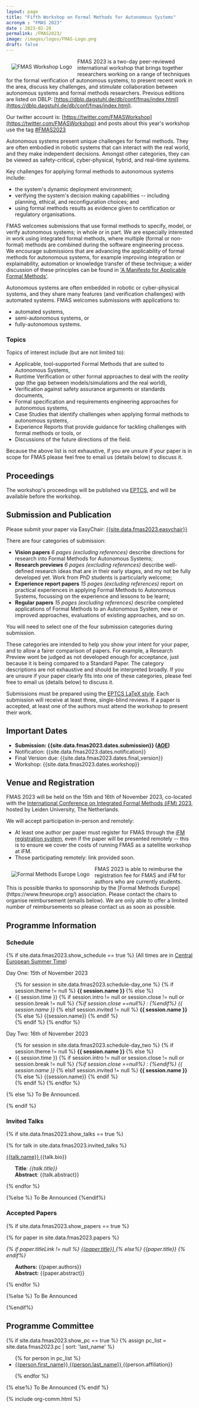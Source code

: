 ```yaml
---
layout: page
title: "Fifth Workshop on Formal Methods for Autonomous Systems"
acronym : "FMAS 2023"
date : 2023-02-28
permalink: /FMAS2023/
image: /images/logos/FMAS-Logo.png
draft: false
---
```


<img alt="FMAS Workshop Logo" style="float: left; margin: 1em" src="{{site.images}}logos/FMAS-Logo.png">


FMAS 2023 is a two-day peer-reviewed international workshop that brings together researchers working on a range of techniques for the formal verification of autonomous systems, to present recent work in the area, discuss key challenges, and stimulate collaboration between autonomous systems and formal methods researchers. Previous editions are listed on DBLP: [https://dblp.dagstuhl.de/db/conf/fmas/index.html](https://dblp.dagstuhl.de/db/conf/fmas/index.html). 

Our twitter account is: [https://twitter.com/FMASWorkshop](https://twitter.com/FMASWorkshop) and posts about this year's workshop use the tag [#FMAS2023](https://twitter.com/hashtag/FMAS2023?src=hashtag_click)

Autonomous systems present unique challenges for formal methods. They are often embodied in robotic systems that can interact with the real world, and they make independent decisions. Amongst other categories, they can be viewed as safety-critical, cyber-physical, hybrid, and real-time systems.

Key challenges for applying formal methods to autonomous systems include:
* the system's dynamic deployment environment;
* verifying the system's decision making capabilities -- including planning, ethical, and reconfiguration choices; and
* using formal methods results as evidence given to certification or regulatory organisations.

FMAS welcomes submissions that use formal methods to specify, model, or verify autonomous systems; in whole or in part. We are especially interested in work using integrated formal methods, where multiple (formal or non-formal) methods are combined during the software engineering process. We encourage submissions that are advancing the applicability of formal methods for autonomous systems, for example improving integration or explainability, automation or knowledge transfer of these technique; a wider discussion of these principles can be found in ['A Manifesto for Applicable Formal Methods'](https://doi.org/10.1007/s10270-023-01124-2).

Autonomous systems are often embedded in robotic or cyber-physical systems, and they share many features (and verification challenges) with automated systems. FMAS welcomes submissions with applications to:
* automated systems,
* semi-autonomous systems, or
* fully-autonomous systems.

### Topics

Topics of interest include (but are not limited to):

* Applicable, tool-supported Formal Methods that are suited to Autonomous Systems,
* Runtime Verification or other formal approaches to deal with the _reality gap_ (the gap between models/simulations and the real world),
* Verification against safety assurance arguments or standards documents,
* Formal specification and requirements engineering approaches for autonomous systems,
* Case Studies that identify challenges when applying formal methods to autonomous systems,
* Experience Reports that provide guidance for tackling challenges with formal methods or tools, or
* Discussions of the future directions of the field.

Because the above list is not exhaustive, if you are unsure if your paper is in scope for FMAS  please feel free to email us (details below) to discuss it.

## Proceedings

The workshop's proceedings will be published via [EPTCS](http://www.eptcs.org/), and will be available before the workshop.

## Submission and Publication

Please submit your paper via EasyChair: [{{site.data.fmas2023.easychair}}]({{site.data.fmas2023.easychair}})

There are four categories of submission:

* **Vision papers**  *6 pages (excluding references)* describe directions for research into Formal Methods for Autonomous Systems;
* **Research previews**  *6 pages (excluding references)* describe well-defined research ideas that are in their early stages, and my not be fully developed yet. Work from PhD students is particularly welcome;
* **Experience report papers** *15 pages (excluding references)* report on practical experiences in applying Formal Methods to Autonomous Systems, focussing on the experience and lessons to be learnt;
* **Regular papers** *15 pages (excluding references)* describe completed applications of Formal Methods to an Autonomous System, new or improved approaches, evaluations of existing approaches, and so on.

You will need to select one of the four submission categories during submission.

These categories are intended to help you show your intent for your paper, and to allow a fairer comparison of papers. For example, a Research Preview wont be judged as not developed enough for acceptance, just because it is being compared to a Standard Paper. The category descriptions are not exhaustive and should be interpreted broadly. If you are unsure if your paper clearly fits into one of these categories, please feel free to email us (details below) to discuss it.

Submissions must be prepared using the [EPTCS LaTeX style](http://style.eptcs.org/). Each submission will receive at least three, single-blind reviews. If a paper is accepted, at least one of the authors must attend the workshop to present their work. 

## Important Dates

* **Submission: {{site.data.fmas2023.dates.submission}} ([AOE](https://www.timeanddate.com/time/zones/aoe))**
* Notification: {{site.data.fmas2023.dates.notification}}
* Final Version due: {{site.data.fmas2023.dates.final_version}}
* Workshop: {{site.data.fmas2023.dates.workshop}}


## Venue and Registration

FMAS 2023 will be held on the 15th and 16th of November 2023, co-located with the [International Conference on Integrated Formal Methods (iFM) 2023](https://liacs.leidenuniv.nl/~bonsanguemm/ifm23/index.html), hosted by Leiden University, The Netherlands.

We will accept participation in-person and remotely:
* At least one author per paper must register for FMAS through the [iFM registration system](https://liacs.leidenuniv.nl/~bonsanguemm/ifm23/registration.html),
even if the paper will be presented remotely -- this is to ensure we cover the costs of running FMAS as a satellite workshop at iFM.
* Those participating remotely: link provided soon.

<img alt="Formal Methods Europe Logo" style="float: left; margin: 1em" src="{{site.logos}}/fme.png">
FMAS 2023 is able to reimburse the registration fee for FMAS and iFM for authors who are currently students. This is possible thanks to sponsorship by the [Formal Methods Europe](https://www.fmeurope.org/) association. Please contact the chairs to organise reimbursement (emails below). We are only able to offer a limited number of reimbursements so please contact us as soon as possible.


## Programme Information  

### Schedule

{% if site.data.fmas2023.show_schedule == true %}
(All times are in [Central European Summer Time](https://www.timeanddate.com/time/zones/cest))

Day One: 15th of November 2023
<ul>
{% for session in site.data.fmas2023.schedule-day_one %}
{% if session.theme != null %}
<b> {{ session.name }} </b>
{% else %}
  <li> {{ session.time }}
  {% if session.intro != null or session.close != null or session.break != null %}
  <i> {%if session.close ==null%} : {%endif%}  {{ session.name }} </i>
  {% elsif session.invited != null %}
  <b> {{ session.name }} </b>
  {% else %}
  {{session.name}}
  {% endif %}
  </li>
{% endif %}
{% endfor %}
</ul>

Day Two: 16th of November 2023
<ul>
{% for session in site.data.fmas2023.schedule-day_two %}
{% if session.theme != null %}
<b> {{ session.name }} </b>
{% else %}
  <li> {{ session.time }} 
  {% if session.intro != null or session.close != null or session.break != null %}
  <i> {%if session.close ==null%} : {%endif%}  {{ session.name }} </i>
  {% elsif session.invited != null %}
  <b> {{ session.name }} </b>
  {% else %}
  {{session.name}}
  {% endif %}
  </li>
{% endif %}
  {% endfor %}
  </ul>


{% else %}
To Be Announced.

{% endif %}




### Invited Talks

<style> .talk-title {font-style: italic; } </style>
<style> .talk-details{ list-style-type: none; } </style>

{% if site.data.fmas2023.show_talks == true %}

{% for talk in site.data.fmas2023.invited_talks %}
<article class="" markdown="1">

<a href="{{talk.link}}" rel="external">{{talk.name}} <span class="fas fa-external-link-alt"></span></a>
{{talk.bio}}
  <ul class="talk-details">
  <li> <b>Title</b>: <span class="talk-title"> {{talk.title}} </span> </li>
  <li> <b>Abstract</b>:  {{talk.abstract}} </li>
  </ul>
</article>
{% endfor %}

{%else %}
To Be Announced
{%endif%}

### Accepted Papers

<style> .paper-title {font-style: italic; } </style>
<style> .paper-details{ list-style-type: none; } </style>

{% if site.data.fmas2023.show_papers == true %}

{% for paper in site.data.fmas2023.papers %}
<article >
<span class="paper-title">
{% if paper.titleLink != null %}
  <a href="{{paper.titleLink}}" rel="external">{{paper.title}} <span class="fas fa-external-link-alt"></span></a>
{% else%}
 {{paper.title}}
{% endif%}
</span>
<ul class="paper-details">
<li> <b>Authors:</b> {{paper.authors}} </li>
<li> <b>Abstract:</b> {{paper.abstract}}
</li>
</ul>
</article>

{% endfor %}

{%else %}
To Be Announced

{%endif%}


## Programme Committee

{% if site.data.fmas2023.show_pc == true %}
{% assign pc_list = site.data.fmas2023.pc | sort: 'last_name'  %}
<ul>
{% for person in pc_list %}
<li><a href="{{person.link}}" rel="external"> {{person.first_name}} {{person.last_name}} <span class="fas fa-external-link-alt"></span></a> {{person.affiliation}} </li>

{% endfor %}
</ul>
{% else%}
To Be Announced
{% endif %}


{% include org-comm.html %}
